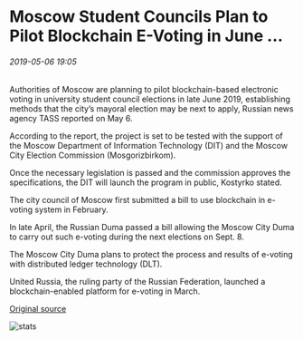 # Moscow Student Councils Plan to Pilot Blockchain E-Voting in June ...

###### 2019-05-06 19:05

Authorities of Moscow are planning to pilot blockchain-based electronic voting in university student council elections in late June 2019, establishing methods that the city’s mayoral election may be next to apply, Russian news agency TASS reported on May 6.

According to the report, the project is set to be tested with the support of the Moscow Department of Information Technology (DIT) and the Moscow City Election Commission (Mosgorizbirkom).

Once the necessary legislation is passed and the commission approves the specifications, the DIT will launch the program in public, Kostyrko stated.

The city council of Moscow first submitted a bill to use blockchain in e-voting system in February.

In late April, the Russian Duma passed a bill allowing the Moscow City Duma to carry out such e-voting during the next elections on Sept. 8.

The Moscow City Duma plans to protect the process and results of e-voting with distributed ledger technology (DLT).

United Russia, the ruling party of the Russian Federation, launched a blockchain-enabled platform for e-voting in March.

[Original source](https://cointelegraph.com/news/moscow-student-councils-plan-to-pilot-blockchain-e-voting-in-june)

![stats](https://c.statcounter.com/11760860/0/a89fa40b/1/ "stats")